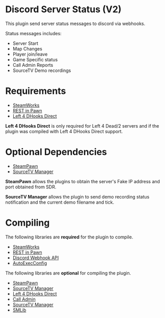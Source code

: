 # Discord Server Status (V2)

This plugin send server status messages to discord via webhooks.

Status messages includes:

* Server Start
* Map Changes
* Player join/leave
* Game Specific status
* Call Admin Reports
* SourceTV Demo recordings

# Requirements

* [SteamWorks](https://github.com/KyleSanderson/SteamWorks)
* [REST in Pawn](https://github.com/ErikMinekus/sm-ripext)
* [Left 4 DHooks Direct](https://forums.alliedmods.net/showthread.php?t=321696)

**Left 4 DHooks Direct** is only required for Left 4 Dead/2 servers and if the plugin was compiled with Left 4 DHooks Direct support.

# Optional Dependencies

* [SteamPawn](https://github.com/nosoop/SM-SteamPawn)
* [SourceTV Manager](https://github.com/peace-maker/sourcetvmanager)

**SteamPawn** allows the plugins to obtain the server's Fake IP address and port obtained from SDR.

**SourceTV Manager** allows the plugin to send demo recording status notification and the current demo filename and tick.

# Compiling

The following libraries are **required** for the plugin to compile.

* [SteamWorks](https://github.com/KyleSanderson/SteamWorks)
* [REST in Pawn](https://github.com/ErikMinekus/sm-ripext)
* [Discord Webhook API](https://github.com/Sarrus1/DiscordWebhookAPI)
* [AutoExecConfig](https://github.com/Impact123/AutoExecConfig)
  
The following libraries are **optional** for compiling the plugin.

* [SteamPawn](https://github.com/nosoop/SM-SteamPawn)
* [SourceTV Manager](https://github.com/peace-maker/sourcetvmanager)
* [Left 4 DHooks Direct](https://forums.alliedmods.net/showthread.php?t=321696)
* [Call Admin](https://github.com/Impact123/CallAdmin)
* [SourceTV Manager](https://github.com/peace-maker/sourcetvmanager)
* [SMLib](https://github.com/bcserv/smlib/tree/transitional_syntax)
